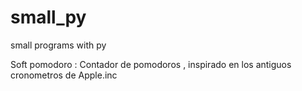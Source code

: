 # small_py
small programs with py

Soft pomodoro : Contador de pomodoros , inspirado en los antiguos cronometros de Apple.inc
